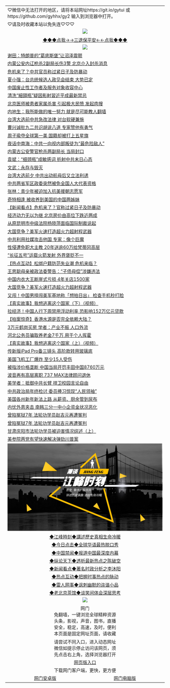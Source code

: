  <table>
<tr>
<td colspan="2" align=left>
♡微信中无法打开的地区，请将本站网址https://git.io/gytui 或 https://github.com/gyhhx/gy2 输入到浏览器中打开。 
 </td>
</tr>
 <tr>
 <td colspan="2" align=left>
♡请及时收藏本站以免失连♡♡♡
</td>
 </tr>
  <tr>
    <td colspan="2" align=center><img src="https://github.com/gyhhx/image-upload/blob/master/3t.jpg"></td>
 </tr>
 <tr><td colspan="2" align="center"><a href="https://xball.casa/oo.aspx?name=ogQuit&key=eqxowaguscvmxdgc&from=gy">◆◆◆点我→→三退保平安←←点我◆◆◆</a></td></tr>
  <tr>
    <td colspan="2" align=center><img src="https://cdn.jsdelivr.net/gh/gyoupiodf/im1/%E7%BD%91%E9%97%A8%E6%96%B0%E9%97%BB1.jpg"></td>
 </tr>
<tr><td colspan="2" align="left"><a href="https://xball.casa/oo.aspx?name=c1111863&key=eqxowaguscvmxdgc&from=gy">谢田：特朗普的“葛底斯堡”让沼泽震颤</a></td></tr>
<tr><td colspan="2" align="left"><a href="https://xball.casa/oo.aspx?name=c1111881&key=eqxowaguscvmxdgc&from=gy">内蒙公安内讧枪杀2副局长伤3警 北京介入封杀消息</a></td></tr>
<tr><td colspan="2" align="left"><a href="https://xball.casa/oo.aspx?name=c1111903&key=eqxowaguscvmxdgc&from=gy">危机来了？中共官员称过紧日子及防暴动</a></td></tr>
<tr><td colspan="2" align="left"><a href="https://xball.casa/oo.aspx?name=c1111894&key=eqxowaguscvmxdgc&from=gy">夏小强：台总统候选人政见会结束 大势已定</a></td></tr>
<tr><td colspan="2" align="left"><a href="https://xball.casa/oo.aspx?name=c1111877&key=eqxowaguscvmxdgc&from=gy">中国废止性工作者及服务对象收容中心</a></td></tr>
<tr><td colspan="2" align="left"><a href="https://xball.casa/oo.aspx?name=c1111905&key=eqxowaguscvmxdgc&from=gy">清洗“細頸瓶”疑因影射習近平成最新禁忌</a></td></tr>
<tr><td colspan="2" align="left"><a href="https://xball.casa/oo.aspx?name=c1111878&key=eqxowaguscvmxdgc&from=gy">北京医师被患者家属杀害 引起极大民愤 发起肉搜</a></td></tr>
<tr><td colspan="2" align="left"><a href="https://xball.casa/oo.aspx?name=c1111892&key=eqxowaguscvmxdgc&from=gy">内地生：我所能做的唯一努力 就是尽可能教人翻墙</a></td></tr>
<tr><td colspan="2" align="left"><a href="https://xball.casa/oo.aspx?name=c1111899&key=eqxowaguscvmxdgc&from=gy">台湾大选前中共急改法律 对台软硬兼施</a></td></tr>
<tr><td colspan="2" align="left"><a href="https://xball.casa/oo.aspx?name=c1111898&key=eqxowaguscvmxdgc&from=gy">曹兴诚批九二共识胡说八道 专家赞他有勇气</a></td></tr>
<tr><td colspan="2" align="left"><a href="https://xball.casa/oo.aspx?name=c1111873&key=eqxowaguscvmxdgc&from=gy">周子瑜夺全球第一美 国籍却被打上五星旗</a></td></tr>
<tr><td colspan="2" align="left"><a href="https://xball.casa/oo.aspx?name=c1111901&key=eqxowaguscvmxdgc&from=gy">夜话中南海：中共一向视内部叛徒为“最危险敌人”</a></td></tr>
<tr><td colspan="2" align="left"><a href="https://xball.casa/oo.aspx?name=c1111911&key=eqxowaguscvmxdgc&from=gy">内蒙古公安警官枪杀两副局长 当局封口</a></td></tr>
<tr><td colspan="2" align="left"><a href="https://xball.casa/oo.aspx?name=c1111893&key=eqxowaguscvmxdgc&from=gy">袁斌：“细颈瓶”成敏感词 折射中共末日心态</a></td></tr>
<tr><td colspan="2" align="left"><a href="https://xball.casa/oo.aspx?name=c1111882&key=eqxowaguscvmxdgc&from=gy">文武：永存与毁灭</a></td></tr>
<tr><td colspan="2" align="left"><a href="https://xball.casa/oo.aspx?name=c1111900&key=eqxowaguscvmxdgc&from=gy">台湾大选前夕 中共出动航母后又立法利诱</a></td></tr>
<tr><td colspan="2" align="left"><a href="https://xball.casa/oo.aspx?name=c1111884&key=eqxowaguscvmxdgc&from=gy">中共两省军区政委突然被免全国人大代表资格</a></td></tr>
<tr><td colspan="2" align="left"><a href="https://xball.casa/oo.aspx?name=c1111880&key=eqxowaguscvmxdgc&from=gy">张林：青少年被迫加入抗美援朝志愿军</a></td></tr>
<tr><td colspan="2" align="left"><a href="https://xball.casa/oo.aspx?name=c1111891&key=eqxowaguscvmxdgc&from=gy">奇特相逢 被收养到美国的中国两姊妹</a></td></tr>
<tr><td colspan="2" align="left"><a href="https://xball.casa/oo.aspx?name=c1111904&key=eqxowaguscvmxdgc&from=gy">【新闻看点】危机来了？官称过紧日子及防暴动</a></td></tr>
<tr><td colspan="2" align="left"><a href="https://xball.casa/oo.aspx?name=c1111908&key=eqxowaguscvmxdgc&from=gy">经济动力无以为继 北京房价由高位下跌近两成</a></td></tr>
<tr><td colspan="2" align="left"><a href="https://xball.casa/oo.aspx?name=c1111895&key=eqxowaguscvmxdgc&from=gy">从原昆明市中级法院杨晓萍面临国际制裁说起</a></td></tr>
<tr><td colspan="2" align="left"><a href="https://xball.casa/oo.aspx?name=c1111902&key=eqxowaguscvmxdgc&from=gy">大国竞争？美军火速打造超火力超射程武器</a></td></tr>
<tr><td colspan="2" align="left"><a href="https://xball.casa/oo.aspx?name=c1111897&key=eqxowaguscvmxdgc&from=gy">中共利用社媒攻击他国 专家：像个巨魔</a></td></tr>
<tr><td colspan="2" align="left"><a href="https://xball.casa/oo.aspx?name=c1111889&key=eqxowaguscvmxdgc&from=gy">性侵遭免职大主教 20年送逾60万给梵蒂冈高层</a></td></tr>
<tr><td colspan="2" align="left"><a href="https://xball.casa/oo.aspx?name=c1111913&key=eqxowaguscvmxdgc&from=gy">“长征五号”运载火箭发射 外界褒贬不一</a></td></tr>
<tr><td colspan="2" align="left"><a href="https://xball.casa/oo.aspx?name=c1111909&key=eqxowaguscvmxdgc&from=gy">【热点互动】松绑户籍防范失业潮 危机来临？</a></td></tr>
<tr><td colspan="2" align="left"><a href="https://xball.casa/oo.aspx?name=c1111870&key=eqxowaguscvmxdgc&from=gy">王思聪母亲被政法委警告：“子债母偿”涉嫌违法</a></td></tr>
<tr><td colspan="2" align="left"><a href="https://xball.casa/oo.aspx?name=c1111910&key=eqxowaguscvmxdgc&from=gy">中国内衣大王断崖式亏损 4年关店1500家</a></td></tr>
<tr><td colspan="2" align="left"><a href="https://xball.casa/oo.aspx?name=c1111896&key=eqxowaguscvmxdgc&from=gy">大国竞争？美军火速打造超火力超射程武器</a></td></tr>
<tr><td colspan="2" align="left"><a href="https://xball.casa/oo.aspx?name=c1111875&key=eqxowaguscvmxdgc&from=gy">又闯！中国男擅闯美军基地称「想拍日出」 检查手机秒打脸</a></td></tr>
<tr><td colspan="2" align="left"><a href="https://xball.casa/oo.aspx?name=c1111912&key=eqxowaguscvmxdgc&from=gy">【真实故事】我想逃离这个国家（下）（视频）</a></td></tr>
<tr><td colspan="2" align="left"><a href="https://xball.casa/oo.aspx?name=c1111871&key=eqxowaguscvmxdgc&from=gy">拉经济！中国人行下周禁用浮动利率 恐影响152万亿元贷款</a></td></tr>
<tr><td colspan="2" align="left"><a href="https://xball.casa/oo.aspx?name=c1111883&key=eqxowaguscvmxdgc&from=gy">【拍案惊奇】香港水源是否完全依赖大陆？</a></td></tr>
<tr><td colspan="2" align="left"><a href="https://xball.casa/oo.aspx?name=c1111879&key=eqxowaguscvmxdgc&from=gy">3万元鹤岗买房 学者：产业不振 人口外流</a></td></tr>
<tr><td colspan="2" align="left"><a href="https://xball.casa/oo.aspx?name=c1111885&key=eqxowaguscvmxdgc&from=gy">河北公务员骗取养老金7千万 用于个人挥霍</a></td></tr>
<tr><td colspan="2" align="left"><a href="https://xball.casa/oo.aspx?name=c1111914&key=eqxowaguscvmxdgc&from=gy">【真实故事】我想逃离这个国家（上）（视频）</a></td></tr>
<tr><td colspan="2" align="left"><a href="https://xball.casa/oo.aspx?name=c1111886&key=eqxowaguscvmxdgc&from=gy">传新版iPad Pro备三镜头 高阶款转用玻璃底</a></td></tr>
<tr><td colspan="2" align="left"><a href="https://xball.casa/oo.aspx?name=c1111876&key=eqxowaguscvmxdgc&from=gy">美国飞机工厂爆炸 至少15人受伤</a></td></tr>
<tr><td colspan="2" align="left"><a href="https://xball.casa/oo.aspx?name=c1111874&key=eqxowaguscvmxdgc&from=gy">被指涉价格垄断 中国当局开罚丰田中国8760万元</a></td></tr>
<tr><td colspan="2" align="left"><a href="https://xball.casa/oo.aspx?name=c1111888&key=eqxowaguscvmxdgc&from=gy">波音再有高层离职 737 MAX法律顾问退休</a></td></tr>
<tr><td colspan="2" align="left"><a href="https://xball.casa/oo.aspx?name=c1111868&key=eqxowaguscvmxdgc&from=gy">美学者：抵御中共长臂 捍卫校园言论自由</a></td></tr>
<tr><td colspan="2" align="left"><a href="https://xball.casa/oo.aspx?name=c1111917&key=eqxowaguscvmxdgc&from=gy">中共政治局年终检讨 委员捧习惊现“人民领袖”</a></td></tr>
<tr><td colspan="2" align="left"><a href="https://xball.casa/oo.aspx?name=c1111887&key=eqxowaguscvmxdgc&from=gy">美国各州新年新法上路 从薪资、厨余管到尿布</a></td></tr>
<tr><td colspan="2" align="left"><a href="https://xball.casa/oo.aspx?name=c1111872&key=eqxowaguscvmxdgc&from=gy">内忧外患夹击 南韩三分一中小企资金状况恶化</a></td></tr>
<tr><td colspan="2" align="left"><a href="https://xball.casa/oo.aspx?name=c1111906&key=eqxowaguscvmxdgc&from=gy">曾陷冤狱7年 法轮功学员赵吉元再遭冤判</a></td></tr>
<tr><td colspan="2" align="left"><a href="https://xball.casa/oo.aspx?name=c1111862&key=eqxowaguscvmxdgc&from=gy">曾陷冤狱7年 法轮功学员赵吉元再遭冤判</a></td></tr>
<tr><td colspan="2" align="left"><a href="https://xball.casa/oo.aspx?name=c1111907&key=eqxowaguscvmxdgc&from=gy">甘肃庆阳市法轮功学员被迫害情况综述（上）</a></td></tr>
<tr><td colspan="2" align="left"><a href="https://xball.casa/oo.aspx?name=c1111915&key=eqxowaguscvmxdgc&from=gy">美参院两党有望快速解决弹劾川普案</a></td></tr>

 <tr>
   <td colspan="2" align=center><img src="https://github.com/gyoupiodf/im1/blob/master/jf-1.jpg"></td>
  </tr>
   <tr>
   <td colspan="2" align=center> 
<a href="https://xball.casa/oo.aspx?name=c922850&key=eqxowaguscvmxdgc&from=gy&tag=9877">◆江峰時刻◆講述歷史真相生命冷暖</a><br/>
    </td>
  </tr>
   <tr>
   <td colspan="2" align=center> 
<a href="https://xball.casa/oo.aspx?name=c816850&key=eqxowaguscvmxdgc&from=gy&tag=9877">◆今日点击◆全球华语最热脱口秀</a><br/>
    </td>
  </tr>
  <tr>
  <td colspan="2" align=center>
<a href="https://xball.casa/oo.aspx?name=c816860&key=eqxowaguscvmxdgc&from=gy&tag=99733110">◆中国禁闻◆报道中国最深度内幕</a><br/>
   </tr>
  <tr>
     <td colspan="2" align=center>
<a href="https://xball.casa/oo.aspx?name=c816855&key=eqxowaguscvmxdgc&from=gy&tag=997110">◆纵论天下◆透析最新热点之陈破空</a><br/>
   </tr>
   <tr>
      <td colspan="2" align=center>
<a href="https://xball.casa/oo.aspx?name=c838308&key=eqxowaguscvmxdgc&from=gy&tag=9973110">◆新闻看点◆著名时政分析之李沐阳</a><br/>
   </tr>
   <tr>
     <td colspan="2" align=center>
<a href="https://xball.casa/oo.aspx?name=c816852&key=eqxowaguscvmxdgc&from=gy&tag=9733110">◆热点互动◆把握时事热点的脉动</a><br/>
   </tr>
   <tr>
      <td colspan="2" align=center>
<a href="https://xball.casa/oo.aspx?name=c816694&key=eqxowaguscvmxdgc&from=gy&tag=93310">◆雷人网事◆讽刺幽默的诙谐小品</a><br/>
   </tr>
   <tr>
    <td colspan="2" align=center>
<a href="https://xball.casa/oo.aspx?name=c816650&key=eqxowaguscvmxdgc&from=gy&tag=9973110">◆老北京茶馆◆谈笑间体会深层思考</a><br/>
   </tr>
 <tr>
    <td colspan="2" align="center"><img src="https://gitlab.com/ogate2/up/raw/master/_/oGate65.jpg"/></td>
  </tr>
  <tr>
    <td colspan="2" align="center">网门<br/>免翻墙，一键浏览全球精粹资源<br/>头条，影视，声音，图书，直播<br/>安全，稳定，高速，及时，便利<br/>本页面是固定网址页面，请收藏</td>
  <tr>
  <tr>
    <td colspan="2" align="center">请尝试不同入口，进入动态网址<br/>微信如提示停止访问该网页，须<br/>先点击右上角，选择浏览器打开</td>
  <tr>
  <tr>
    <td colspan="2" align="center"><a href="https://cdn.statically.io/gh/otiny/up/master/show001.htm">网页版入口</a></td>
  </tr>
  <tr>
    <td colspan="2" align="center">下载网门客户端，更快，更方便</td>
  <tr>
  <tr>
    <td align="center"><a href="https://raw.githubusercontent.com/opipe/up/master/oGatea.apk">网门安卓版</a></td>
    <td align="center"><a href="https://raw.githubusercontent.com/opipe/up/master/oGate.zip">网门电脑版</a></td>
  </tr>
</table>


